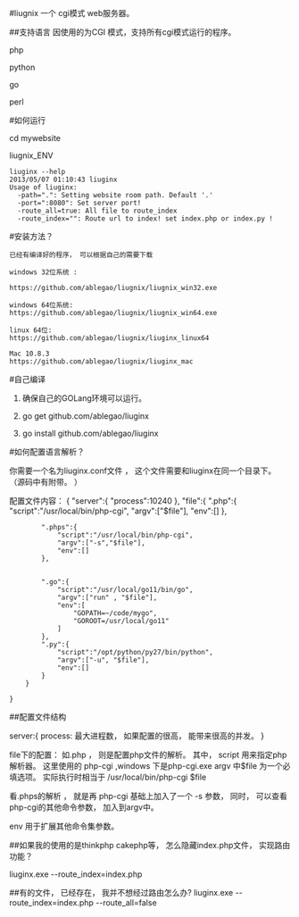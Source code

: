 #liugnix 
一个 cgi模式 web服务器。 

##支持语言
因使用的为CGI 模式，支持所有cgi模式运行的程序。 

php

python

go

perl







#如何运行

cd mywebsite

liugnix_ENV 


	liuginx --help
	2013/05/07 01:10:43 liuginx
	Usage of liuginx:
	  -path=".": Setting website room path. Default '.'
	  -port=":8080": Set server port!
	  -route_all=true: All file to route_index
	  -route_index="": Route url to index! set index.php or index.py !


#安装方法？

	已经有编译好的程序， 可以根据自己的需要下载

	windows 32位系统 :

	https://github.com/ablegao/liugnix/liugnix_win32.exe

	windows 64位系统:
	https://github.com/ablegao/liugnix/liugnix_win64.exe

	linux 64位:
	https://github.com/ablegao/liugnix/liuginx_linux64

	Mac 10.8.3
	https://github.com/ablegao/liugnix/liuginx_mac


#自己编译

1. 确保自己的GOLang环境可以运行。 

2. go get github.com/ablegao/liuginx

3. go install github.com/ablegao/liuginx

#如何配置语言解析？

你需要一个名为liuginx.conf文件 ， 这个文件需要和liuginx在同一个目录下。 （源码中有附带。 ）

配置文件内容：
	{
		"server":{
			"process":10240
		},
		"file":{
			".php":{
				"script":"/usr/local/bin/php-cgi",
				"argv":["$file"],
				"env":[]
			},

			".phps":{
				"script":"/usr/local/bin/php-cgi",
				"argv":["-s","$file"],
				"env":[]
			},


			".go":{
				"script":"/usr/local/go11/bin/go",
				"argv":["run" , "$file"],
				"env":[
					"GOPATH=~/code/mygo",
					"GOROOT=/usr/local/go11"
				]
			},
			".py":{
				"script":"/opt/python/py27/bin/python",
				"argv":["-u", "$file"],
				"env":[]
			}
		}
		
	}

##配置文件结构


server:{
	process: 最大进程数， 如果配置的很高， 能带来很高的并发。 
}

file下的配置：
  如.php ， 则是配置php文件的解析。 
  其中， script 用来指定php解析器。 这里使用的 php-cgi ,windows 下是php-cgi.exe
  argv 中$file 为一个必填选项。 实际执行时相当于  /usr/local/bin/php-cgi $file

  看.phps的解析 ， 就是再 php-cgi 基础上加入了一个 -s 参数， 同时， 可以查看php-cgi的其他命令参数， 加入到argv中。 

  env 用于扩展其他命令集参数。 

##如果我的使用的是thinkphp cakephp等， 怎么隐藏index.php文件， 实现路由功能？

liuginx.exe --route_index=index.php 

##有的文件， 已经存在， 我并不想经过路由怎么办?
liuginx.exe --route_index=index.php  --route_all=false 


